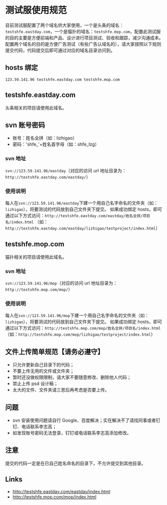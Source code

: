 # 测试服使用规范

目前测试服配置了两个域名供大家使用，一个是头条的域名：`testshfe.eastday.com`，一个是猫扑的域名：`testshfe.mop.com`，配置此测试服的目的主要是方便前端和产品、设计进行项目测试、验收和跟踪，减少沟通成本。配置两个域名的目的是方便广告测试（有些广告认域名的），请大家按照以下规则提交代码，代码提交后即可通过对应的域名目录访问到。

## hosts 绑定

`123.59.141.96 testshfe.eastday.com testshfe.mop.com`

## testshfe.eastday.com

头条相关的项目请使用此域名。

## svn 账号密码

- 账号：姓名全拼（如：lizhigao）
- 密码：'shfe\_'+姓名首字母（如：shfe_lzg）

### svn 地址

`svn://123.59.141.96/eastday`（对应的访问 url 地址目录为：`http://testshfe.eastday.com/eastday/`）

### 使用说明

每人在`svn://123.59.141.96/eastday`下建一个用自己名字命名的文件夹（如：`lizhigao`），将要测试的代码放到自己文件夹下提交。
如果成功绑定 hosts，即可通过以下方式访问：`http://testshfe.eastday.com/eastday/姓名全拼/项目名/index.html` （如：`http://testshfe.eastday.com/eastday/lizhigao/testproject/index.html`）

## testshfe.mop.com

猫扑相关的项目请使用此域名。

### svn 地址

`svn://123.59.141.96/mop`（对应的访问 url 地址目录为：`http://testshfe.mop.com/mop/`）

### 使用说明

每人在`svn://123.59.141.96/mop`下建一个用自己名字命名的文件夹（如：`lizhigao`），将要测试的代码放到自己文件夹下提交。
如果成功绑定 hosts，即可通过以下方式访问：`http://testshfe.mop.com/mop/姓名全拼/项目名/index.html` （如：`http://testshfe.mop.com/mop/lizhigao/testproject/index.html`）

## 文件上传简单规范【请务必遵守】

- 只允许更新自己目录下的代码；
- 不要上传无用的文件或文件夹；
- 暂时还没做权限限制，请大家不要随意修改、删除他人代码；
- 禁止上传 psd 设计稿；
- 太大的文件、文件夹请三思后再考虑是否要上传。

## 问题

- svn 安装使用问题请自行 Google、百度解决；实在解决不了请找同事或者钉钉、电话联系李志高；
- 如发现账号密码无法登录，钉钉或电话联系李志高添加修改。

## 注意

提交的代码一定是在已自己姓名命名的目录下，不允许提交到其他目录。

## Links

- http://testshfe.eastday.com/eastday/index.html
- http://testshfe.mop.com/mop/index.html

